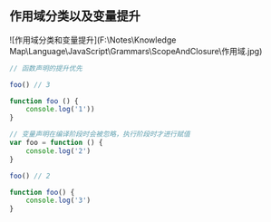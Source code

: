 ## 作用域分类以及变量提升

![作用域分类和变量提升](F:\Notes\Knowledge Map\Language\JavaScript\Grammars\ScopeAndClosure\作用域.jpg)

```javascript
// 函数声明的提升优先

foo() // 3

function foo () {
    console.log('1'))
}

// 变量声明在编译阶段时会被忽略，执行阶段时才进行赋值
var foo = function () {
    console.log('2')
}

foo() // 2

function foo() {
    console.log('3')
}
```

